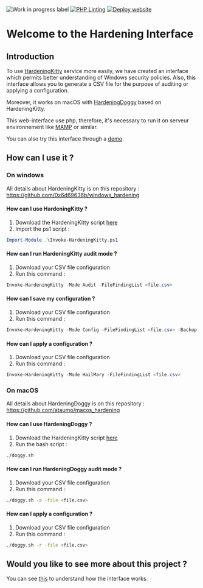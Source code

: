 ![Work in progress label](https://img.shields.io/badge/-Work%20in%20progress-yellow)
[![PHP Linting](https://github.com/ataumo/windows_hardening_interface/actions/workflows/phplint.yml/badge.svg)](https://github.com/ataumo/windows_hardening_interface/actions/workflows/phplint.yml)
[![Deploy website](https://github.com/ataumo/policies_hardening_interface/actions/workflows/ftp-deploy.yml/badge.svg)](https://github.com/ataumo/policies_hardening_interface/actions/workflows/ftp-deploy.yml)

# Welcome to the Hardening Interface

## Introduction

To use [HardeningKitty](https://github.com/0x6d69636b/windows_hardening) service more easily, we have created an interface which permits better understanding of Windows security policies. Also, this interface allows you to generate a CSV file for the purpose of auditing or applying a configuration.

Moreover, it works on macOS with [HardeningDoggy](https://github.com/ataumo/macos_hardening) based on HardeningKitty.

This web-interface use php, therefore, it's necessary to run it on serveur environnement like [MAMP](https://www.mamp.info/en/downloads/) or similar.

You can also try this interface through a [demo](https://ataumo-photo.fr/policies_hardening_interface/).

## How can I use it ?

### On windows

All details about HardeningKitty is on this repository : https://github.com/0x6d69636b/windows_hardening

#### How can I use HardeningKitty ?

1. Download the HardeningKitty script [here](https://github.com/0x6d69636b/windows_hardening)
2. Import the ps1 script :
```powershell
Import-Module .\Invoke-HardeningKitty.ps1
```

#### How can I run HardeningKitty audit mode ?

1. Download your CSV file configuration
2. Run this command :
```powershell
Invoke-HardeningKitty -Mode Audit -FileFindingList <file.csv>
```

#### How can I save my configuration ?

1. Download your CSV file configuration
2. Run this command :
```powershell
Invoke-HardeningKitty -Mode Config -FileFindingList <file.csv> -Backup
```

#### How can I apply a configuration ?

1. Download your CSV file configuration
2. Run this command :
```powershell
Invoke-HardeningKitty -Mode HailMary -FileFindingList <file.csv>
```

### On macOS

All details about HardeningDoggy is on this repository : https://github.com/ataumo/macos_hardening

#### How can I use HardeningDoggy ?

1. Download the HardeningKitty script [here](https://github.com/ataumo/macos_hardening)
2. Run the bash script :
```bash
./doggy.sh
```

#### How can I run HardeningDoggy audit mode ?

1. Download your CSV file configuration
2. Run this command :
```bash
./doggy.sh -a -file <file.csv>
```

#### How can I apply a configuration ?

1. Download your CSV file configuration
2. Run this command :
```bash
./doggy.sh -r -file <file.csv>
```

## Would you like to see more about this project ?

You can see [this](https://github.com/ataumo/windows_hardening_interface/tree/main/interface) to understand how the interface works.
